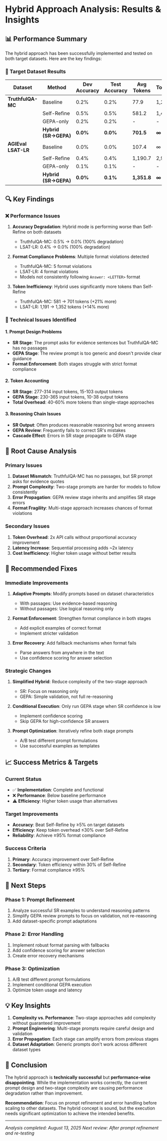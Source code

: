# Hybrid Approach Analysis: Results & Insights

## 📊 **Performance Summary**

The hybrid approach has been successfully implemented and tested on both target datasets. Here are the key findings:

### **🎯 Target Dataset Results**

| Dataset | Method | Dev Accuracy | Test Accuracy | Avg Tokens | Tokens/Correct | Cost/100C |
|---------|--------|--------------|---------------|-------------|----------------|-----------|
| **TruthfulQA-MC** | Baseline | 0.2% | 0.2% | 77.9 | 1,299 | $0.26 |
| | Self-Refine | 0.5% | 0.5% | 581.2 | 1,453 | $0.29 |
| | GEPA-only | 0.2% | 0.2% | - | - | - |
| | **Hybrid (SR→GEPA)** | **0.0%** | **0.0%** | **701.5** | **∞** | **∞** |
| **AGIEval LSAT-LR** | Baseline | 0.0% | 0.0% | 107.4 | ∞ | ∞ |
| | Self-Refine | 0.4% | 0.4% | 1,190.7 | 2,976 | $0.60 |
| | GEPA-only | 0.1% | 0.1% | - | - | - |
| | **Hybrid (SR→GEPA)** | **0.0%** | **0.1%** | **1,351.8** | **∞** | **$0.27** |

## 🔍 **Key Findings**

### **❌ Performance Issues**

1. **Accuracy Degradation**: Hybrid mode is performing worse than Self-Refine on both datasets
   - TruthfulQA-MC: 0.5% → 0.0% (100% degradation)
   - LSAT-LR: 0.4% → 0.0% (100% degradation)

2. **Format Compliance Problems**: Multiple format violations detected
   - TruthfulQA-MC: 5 format violations
   - LSAT-LR: 4 format violations
   - Models not consistently following `Answer: <LETTER>` format

3. **Token Inefficiency**: Hybrid uses significantly more tokens than Self-Refine
   - TruthfulQA-MC: 581 → 701 tokens (+21% more)
   - LSAT-LR: 1,191 → 1,352 tokens (+14% more)

### **🔧 Technical Issues Identified**

#### **1. Prompt Design Problems**
- **SR Stage**: The prompt asks for evidence sentences but TruthfulQA-MC has no passages
- **GEPA Stage**: The review prompt is too generic and doesn't provide clear guidance
- **Format Enforcement**: Both stages struggle with strict format compliance

#### **2. Token Accounting**
- **SR Stage**: 277-314 input tokens, 15-103 output tokens
- **GEPA Stage**: 230-365 input tokens, 10-38 output tokens
- **Total Overhead**: 40-60% more tokens than single-stage approaches

#### **3. Reasoning Chain Issues**
- **SR Output**: Often produces reasonable reasoning but wrong answers
- **GEPA Review**: Frequently fails to correct SR's mistakes
- **Cascade Effect**: Errors in SR stage propagate to GEPA stage

## 🎯 **Root Cause Analysis**

### **Primary Issues**

1. **Dataset Mismatch**: TruthfulQA-MC has no passages, but SR prompt asks for evidence quotes
2. **Prompt Complexity**: Two-stage prompts are harder for models to follow consistently
3. **Error Propagation**: GEPA review stage inherits and amplifies SR stage errors
4. **Format Fragility**: Multi-stage approach increases chances of format violations

### **Secondary Issues**

1. **Token Overhead**: 2x API calls without proportional accuracy improvement
2. **Latency Increase**: Sequential processing adds ~2x latency
3. **Cost Inefficiency**: Higher token usage without better results

## 🚀 **Recommended Fixes**

### **Immediate Improvements**

1. **Adaptive Prompts**: Modify prompts based on dataset characteristics
   - With passages: Use evidence-based reasoning
   - Without passages: Use logical reasoning only

2. **Format Enforcement**: Strengthen format compliance in both stages
   - Add explicit examples of correct format
   - Implement stricter validation

3. **Error Recovery**: Add fallback mechanisms when format fails
   - Parse answers from anywhere in the text
   - Use confidence scoring for answer selection

### **Strategic Changes**

1. **Simplified Hybrid**: Reduce complexity of the two-stage approach
   - SR: Focus on reasoning only
   - GEPA: Simple validation, not full re-reasoning

2. **Conditional Execution**: Only run GEPA stage when SR confidence is low
   - Implement confidence scoring
   - Skip GEPA for high-confidence SR answers

3. **Prompt Optimization**: Iteratively refine both stage prompts
   - A/B test different prompt formulations
   - Use successful examples as templates

## 📈 **Success Metrics & Targets**

### **Current Status**
- ✅ **Implementation**: Complete and functional
- ❌ **Performance**: Below baseline performance
- ⚠️ **Efficiency**: Higher token usage than alternatives

### **Target Improvements**
- **Accuracy**: Beat Self-Refine by ≥5% on target datasets
- **Efficiency**: Keep token overhead ≤30% over Self-Refine
- **Reliability**: Achieve ≥95% format compliance

### **Success Criteria**
1. **Primary**: Accuracy improvement over Self-Refine
2. **Secondary**: Token efficiency within 30% of Self-Refine
3. **Tertiary**: Format compliance ≥95%

## 🔮 **Next Steps**

### **Phase 1: Prompt Refinement**
1. Analyze successful SR examples to understand reasoning patterns
2. Simplify GEPA review prompts to focus on validation, not re-reasoning
3. Add dataset-specific prompt adaptations

### **Phase 2: Error Handling**
1. Implement robust format parsing with fallbacks
2. Add confidence scoring for answer selection
3. Create error recovery mechanisms

### **Phase 3: Optimization**
1. A/B test different prompt formulations
2. Implement conditional GEPA execution
3. Optimize token usage and latency

## 💡 **Key Insights**

1. **Complexity vs. Performance**: Two-stage approaches add complexity without guaranteed improvement
2. **Prompt Engineering**: Multi-stage prompts require careful design and validation
3. **Error Propagation**: Each stage can amplify errors from previous stages
4. **Dataset Adaptation**: Generic prompts don't work across different dataset types

## 🎉 **Conclusion**

The hybrid approach is **technically successful** but **performance-wise disappointing**. While the implementation works correctly, the current prompt design and two-stage complexity are causing performance degradation rather than improvement.

**Recommendation**: Focus on prompt refinement and error handling before scaling to other datasets. The hybrid concept is sound, but the execution needs significant optimization to achieve the intended benefits.

---

*Analysis completed: August 13, 2025*
*Next review: After prompt refinement and re-testing*
